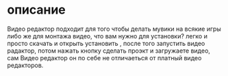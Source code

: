 # описание
Видео редактор подходит для того чтобы делать мувики на всякие игры либо же для монтажа видео, что вам нужно для установки? легко и просто скачать и открыть установить , после того запустить видео радактор, потом нажать кнопку сделать проэкт и загружаете видео, сам Видео редактор он по себе не отличаеться от платный видео редакторов.

